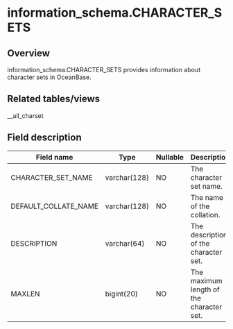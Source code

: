 information_schema.CHARACTER_SETS 
======================================================



Overview 
-----------------

information_schema.CHARACTER_SETS provides information about character sets in OceanBase. 

Related tables/views 
-----------------------------

__all_charset

Field description 
--------------------------



|    **Field name**    |   **Type**   | **Nullable** |             **Description**              |
|----------------------|--------------|--------------|------------------------------------------|
| CHARACTER_SET_NAME   | varchar(128) | NO           | The character set name.                  |
| DEFAULT_COLLATE_NAME | varchar(128) | NO           | The name of the collation.               |
| DESCRIPTION          | varchar(64)  | NO           | The description of the character set.    |
| MAXLEN               | bigint(20)   | NO           | The maximum length of the character set. |


